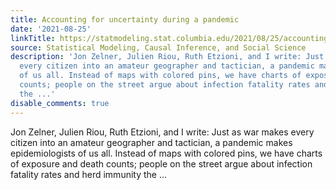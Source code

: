 ```yaml
---
title: Accounting for uncertainty during a pandemic
date: '2021-08-25'
linkTitle: https://statmodeling.stat.columbia.edu/2021/08/25/accounting-for-uncertainty-during-a-pandemic/
source: Statistical Modeling, Causal Inference, and Social Science
description: 'Jon Zelner, Julien Riou, Ruth Etzioni, and I write: Just as war makes
  every citizen into an amateur geographer and tactician, a pandemic makes epidemiologists
  of us all. Instead of maps with colored pins, we have charts of exposure and death
  counts; people on the street argue about infection fatality rates and herd immunity
  the ...'
disable_comments: true
---
```

Jon Zelner, Julien Riou, Ruth Etzioni, and I write: Just as war makes every citizen into an amateur geographer and tactician, a pandemic makes epidemiologists of us all. Instead of maps with colored pins, we have charts of exposure and death counts; people on the street argue about infection fatality rates and herd immunity the ...